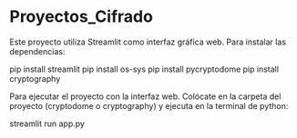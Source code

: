 # Proyectos_Cifrado

Este proyecto utiliza Streamlit como interfaz gráfica web. Para instalar las dependencias:

pip install streamlit
pip install os-sys
pip install pycryptodome
pip install cryptography

Para ejecutar el proyecto con la interfaz web. Colócate en la carpeta del proyecto (cryptodome o cryptography) y ejecuta en la terminal de python:

streamlit run app.py